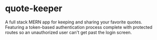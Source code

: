# quote-keeper

A full stack MERN app for keeping and sharing your favorite quotes.  Featuring a token-based authentication process complete 
with protected routes so an unauthorized user can't get past the login screen.  

